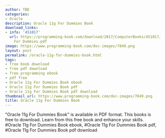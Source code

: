 ```yaml
---
author: TBD
categories:
- Oracle
description: Oracle 11g For Dummies Book
download_links:
- info: '451017'
  url: https://programming-book.com/download/2017/ComputerBooks/451017/Oracle 11g
    For Dummies.pdf
image: https://www.programming-book.com/doc-images/7849.png
layout: post
permalink: /oracle-11g-for-dummies-book.html
tags:
- free book download
- free pdf download
- free programming ebook
- pdf free
- Oracle 11g For Dummies Book ebook
- Oracle 11g For Dummies Book pdf
- Oracle 11g For Dummies Book pdf download
thumbnail_url: https://www.programming-book.com/doc-images/7849.png
title: Oracle 11g For Dummies Book
---
```


 
<div class="item-desc text-justify">
  "Oracle 11g For Dummies Book" is available in PDF format. This books is free to download. Learn from this free book and enhance your skills.
  <br>
  #Oracle 11g For Dummies Book ebook, #Oracle 11g For Dummies Book pdf, #Oracle 11g For Dummies Book pdf download
</div>
